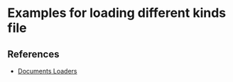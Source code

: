 # Examples for loading different kinds file

## References

- [Documents Loaders](https://js.langchain.com/docs/integrations/document_loaders)
